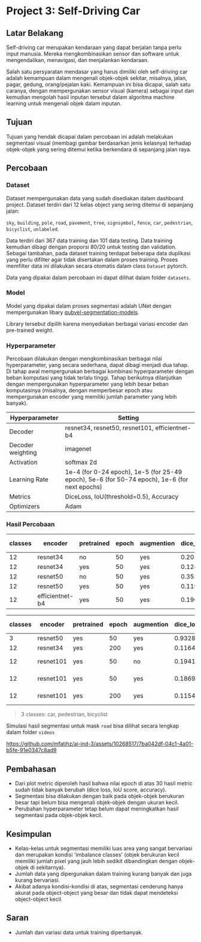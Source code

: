 # Project 3: Self-Driving Car


## Latar Belakang
Self-driving car merupakan kendaraan yang dapat berjalan tanpa perlu input manusia. Mereka mengkombinasikan sensor dan software untuk mengendalikan, menavigasi, dan menjalankan kendaraan.

Salah satu persyaratan mendasar yang harus dimiliki oleh self-driving car adalah kemampuan dalam mengenali objek-objek sekitar, misalnya, jalan, pagar, gedung, orang/pejalan kaki. Kemampuan ini bisa dicapai, salah satu caranya, dengan mempergunakan sensor visual (kamera) sebagai input dan kemudian mengolah hasil inputan tersebut dalam algoritma machine learning untuk mengenali objek dalam inputan.


## Tujuan
Tujuan yang hendak dicapai dalam percobaan ini adalah melakukan segmentasi visual (membagi gambar berdasarkan jenis kelasnya) terhadap objek-objek yang sering ditemui ketika berkendara di sepanjang jalan raya.


## Percobaan 
### Dataset
Dataset mempergunakan data yang sudah disediakan dalam dashboard project. Dataset terdiri dari 12 kelas object yang sering ditemui di sepanjang jalan:

`sky`, `building`, `pole`, `road`, `pavement`, `tree`, `signsymbol`, `fence`, `car`, `pedestrian`, `bicyclist`, `unlabeled`.

Data terdiri dari 367 data training dan 101 data testing. Data training kemudian dibagi dengan proporsi 80/20 untuk testing dan validation. Sebagai tambahan, pada dataset training terdapat beberapa data duplikasi yang perlu difilter agar tidak disertakan dalam proses training. Proses memfilter data ini dilakukan secara otomatis dalam class `Dataset` pytorch.

Data yang dipakai dalam percobaan ini dapat dilihat dalam folder `datasets`.


### Model
Model yang dipakai dalam proses segmentasi adalah UNet dengan mempergunakan libary [qubvel-segmentation-models](https://github.com/qubvel/segmentation_models.pytorch).

Library tersebut dipilih karena menyediakan berbagai variasi encoder dan pre-trained weight.


### Hyperparameter
Percobaan dilakukan dengan mengkombinasikan berbagai nilai hyperparameter, yang secara sederhana, dapat dibagi menjadi dua tahap. Di tahap awal mempergunakan berbagai kombinasi hyperparameter dengan beban komputasi yang tidak terlalu tinggi. Tahap berikutnya dilanjutkan dengan mempergunakan hyperparameter yang lebih besar beban komputasinya (misalnya, dengan memperbesar epoch atau mempergunakan encoder yang memiliki jumlah parameter yang lebih banyak).

Hyperparameter | Setting
--- | ---
Decoder | resnet34, resnet50, resnet101, efficientnet-b4
Decoder weighting | imagenet
Activation | softmax 2d
Learning Rate | 1e-4 (for 0-24 epoch), 1e-5 (for 25-49 epoch), 5e-6 (for 50-74 epoch), 1e-6 (for next epochs)
Metrics | DiceLoss, IoU(threshold=0.5), Accuracy
Optimizers | Adam


### Hasil Percobaan
classes | encoder | pretrained | epoch | augmention | dice_loss | iou_score | accuracy | training time
--- | --- | --- | --- | --- | --- | --- | --- | ---
12 | resnet34 | no | 50 | yes | 0.2034 | 0.6702 | * | *
12 | resnet34 | yes | 50 | yes | 0.1247 | 0.7869 | * | *
12 | resnet50 | no | 50 | yes | 0.3523 | 0.4832 | * | *
12 | resnet50 | yes | 50 | yes | 0.1197 | 0.8043 | * | *
12 | efficientnet-b4 | yes | 50 | yes | 0.1903 | 0.7236 | * | *

classes | encoder | pretrained | epoch | augmention | dice_loss | iou_score | accuracy | training time
--- | --- | --- | --- | --- | --- | --- | --- | ---
3 | resnet50 | yes | 50 | yes | 0.9328 | 0.06404 | * | *
12 | resnet34 | yes | 200 | yes | 0.1164 | 0.7969 | * | *
12 | resnet101 | yes | 50 | no | 0.1941 | 0.7617 | 0.9792 | 45.67 min
12 | resnet101 | yes | 50 | yes | 0.1869 | 0.7299 | 0.9749 | 48.64 min
12 | resnet101 | yes | 200 | yes | 0.1154 | 0.8121 | 0.9828 | 192.26 min
> 3 classes: car, pedestrian, bicyclist


Simulasi hasil segmentasi untuk mask `road` bisa dilihat secara lengkap dalam folder `videos`

https://github.com/mfatihz/ai-ind-3/assets/10268517/7ba042df-04c1-4a01-b5fe-91e0347c8ad9


## Pembahasan
- Dari plot metric diperoleh hasil bahwa nilai epoch di atas 30 hasil metric sudah tidak banyak berubah (dice loss, IoU score, accuracy).
- Segmentasi bisa dilakukan dengan baik pada objek-objek berukuran besar tapi belum bisa mengenali objek-objek dengan ukuran kecil.
- Perubahan hyperparameter tetap belum dapat meningkatkan hasil segmentasi pada objek-objek kecil.


## Kesimpulan
- Kelas-kelas untuk segmentasi memiliki luas area yang sangat bervariasi dan merupakan kondisi 'imbalance classes' (objek berukuran kecil memiliki jumlah pixel yang jauh lebih sedikit dibandingkan dengan objek-objek di sekitarnya).
- Jumlah data yang dipergunakan dalam training kurang banyak dan juga kurang bervariasi.
- Akibat adanya kondisi-kondisi di atas, segmentasi cenderung hanya akurat pada object-object yang besar dan tidak dapat mendeteksi object-object kecil.


## Saran 
- Jumlah dan variasi data untuk training diperbanyak.

